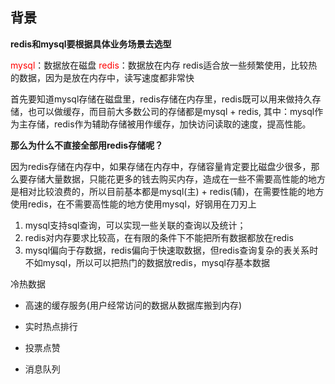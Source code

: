 

## 背景

<b>redis和mysql要根据具体业务场景去选型</b>

<font color=red>mysql</font>：数据放在磁盘   <font color=red>redis</font>：数据放在内存
redis适合放一些频繁使用，比较热的数据，因为是放在内存中，读写速度都非常快

首先要知道mysql存储在磁盘里，redis存储在内存里，redis既可以用来做持久存储，也可以做缓存，而目前大多数公司的存储都是mysql + redis, 其中：mysql作为主存储，redis作为辅助存储被用作缓存，加快访问读取的速度，提高性能。

<b>那么为什么不直接全部用redis存储呢？</b>

因为redis存储在内存中，如果存储在内存中，存储容量肯定要比磁盘少很多，那么要存储大量数据，只能花更多的钱去购买内存，造成在一些不需要高性能的地方是相对比较浪费的，所以目前基本都是mysql(主) + redis(辅)，在需要性能的地方使用redis，在不需要高性能的地方使用mysql，好钢用在刀刃上

1. mysql支持sql查询，可以实现一些关联的查询以及统计；
2. redis对内存要求比较高，在有限的条件下不能把所有数据都放在redis
3. mysql偏向于存数据，redis偏向于快速取数据，但redis查询复杂的表关系时不如mysql，所以可以把热门的数据放redis，mysql存基本数据



冷热数据

- 高速的缓存服务(用户经常访问的数据从数据库搬到内存)

- 实时热点排行

- 投票点赞

- 消息队列

  

